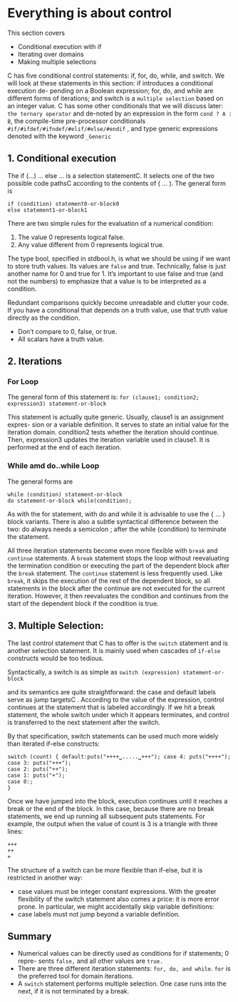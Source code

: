 # Everything is about control

This section covers

- Conditional execution with if 
- Iterating over domains
- Making multiple selections

C has five conditional control statements: if, for, do, while, and switch.
We will look at these statements in this section: if introduces a conditional execution de- pending on a Boolean expression; for, do, and while are different forms of iterations; and switch is a `multiple selection` based on an integer value.
C has some other conditionals that we will discuss later: `the ternary operator` and de-noted by an expression in the form `cond ? A : B`, the compile-time pre-processor conditionals `#if/#ifdef/#ifndef/#elif/#else/#endif` , and type generic expressions denoted with the keyword `_Generic`

## 1. Conditional execution

The if (...) ... else ... is a selection statementC. It selects one of the two possible code pathsC according to the contents of ( ... ). The general form is
```
if (condition) statement0-or-block0
else statement1-or-block1
```

There are two simple rules for the evaluation of a numerical condition:
1. The value 0 represents logical false.
2. Any value different from 0 represents logical true.

The type bool, specified in stdbool.h, is what we should be using if we want to store truth values. Its values are `false` and true. Technically, false is just another name for 0 and true for 1. It’s important to use false and true (and not the numbers) to emphasize that a value is to be interpreted as a condition.

Redundant comparisons quickly become unreadable and clutter your code. If you have a conditional that depends on a truth value, use that truth value directly as the condition.

- Don’t compare to 0, false, or true.
- All scalars have a truth value.

## 2. Iterations

### For Loop
The general form of this statement is:
`for (clause1; condition2; expression3) statement-or-block`

This statement is actually quite generic. Usually, clause1 is an assignment expres- sion or a variable definition. It serves to state an initial value for the iteration domain. condition2 tests whether the iteration should continue. Then, expression3 updates the iteration variable used in clause1. It is performed at the end of each iteration.

### While amd do..while Loop

The general forms are
```
while (condition) statement-or-block
do statement-or-block while(condition);
```

As with the for statement, with do and while it is advisable to use the { ... } block variants. There is also a subtle syntactical difference between the two: do always needs a semicolon ; after the while (condition) to terminate the statement.

All three iteration statements become even more flexible with `break` and `continue` statements. A `break` statement stops the loop without reevaluating the termination condition or executing the part of the dependent block after the `break` statement.
The `continue` statement is less frequently used. Like `break`, it skips the execution of the rest of the dependent block, so all statements in the block after the continue are not executed for the current iteration. However, it then reevaluates the condition and continues from the start of the dependent block if the condition is true.

## 3. Multiple Selection:

The last control statement that C has to offer is the `switch` statement and is another selection statement. It is mainly used when cascades of `if-else` constructs would be too tedious.

Syntactically, a switch is as simple as
`switch (expression) statement-or-block`

and its semantics are quite straightforward: the case and default labels serve as jump targetsC . According to the value of the expression, control continues at the statement that is labeled accordingly. If we hit a break statement, the whole switch under which it appears terminates, and control is transferred to the next statement after the switch.

By that specification, switch statements can be used much more widely than iterated if-else constructs:
```
switch (count) { default:puts("++++␣.....␣+++"); case 4: puts("++++");
case 3: puts("+++");
case 2: puts("++");
case 1: puts("+");
case 0:;
}
```

Once we have jumped into the block, execution continues until it reaches a break or the end of the block. In this case, because there are no break statements, we end up running all subsequent puts statements. For example, the output when the value of count is 3 is a triangle with three lines:
```
+++
++
+
```
The structure of a switch can be more flexible than if-else, but it is restricted in another way:

- case values must be integer constant expressions.
With the greater flexibility of the switch statement also comes a price: it is more error prone. In particular, we might accidentally skip variable definitions:
- case labels must not jump beyond a variable definition.

## Summary
- Numerical values can be directly used as conditions for if statements; 0 repre- sents `false,` and all other values are `true.`
- There are three different iteration statements: `for, do, and while`. `for` is the preferred tool for domain iterations.
- A `switch` statement performs multiple selection. One case runs into the next, if it is not terminated by a break.
